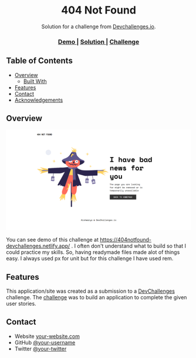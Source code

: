 <!-- Please update value in the {}  -->

<h1 align="center">404 Not Found</h1>

<div align="center">
   Solution for a challenge from  <a href="http://devchallenges.io" target="_blank">Devchallenges.io</a>.
</div>

<div align="center">
  <h3>
    <a href="https://404notfound-devchallenges.netlify.app/">
      Demo
    </a>
    <span> | </span>
    <a href="https://github.com/aishwarya-mali/devchallenges.io">
      Solution
    </a>
    <span> | </span>
    <a href="https://devchallenges.io/challenges/wBunSb7FPrIepJZAg0sY">
      Challenge
    </a>
  </h3>
</div>

<!-- TABLE OF CONTENTS -->

## Table of Contents

- [Overview](#overview)
  - [Built With](#built-with)
- [Features](#features)
- [Contact](#contact)
- [Acknowledgements](#acknowledgements)

<!-- OVERVIEW -->

## Overview

![screenshot](https://github.com/aishwarya-mali/devchallenges.io/blob/main/404-not-found-master/screenshot-desktop.png)

You can see demo of this challenge at https://404notfound-devchallenges.netlify.app/ . I often don't understand what to build so that I could practice my skills. So, having readymade files made alot of things easy. I always used px for unit but for this challenge I have used rem.

## Features

<!-- List the features of your application or follow the template. Don't share the figma file here :) -->

This application/site was created as a submission to a [DevChallenges](https://devchallenges.io/challenges) challenge. The [challenge](https://devchallenges.io/challenges/wBunSb7FPrIepJZAg0sY) was to build an application to complete the given user stories.

## Contact

- Website [your-website.com](https://aishwarya-mali.github.io/)
- GitHub [@your-username](https://github.com/aishwarya-mali)
- Twitter [@your-twitter](https://twitter.com/html_newbiee)
